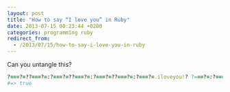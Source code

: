 ```yaml
---
layout: post
title: "How to say “I love you” in Ruby"
date: 2013-07-15 00:23:44 +0200
categories: programming ruby
redirect_from:
  - /2013/07/15/how-to-say-i-love-you-in-ruby
---
```


Can you untangle this?
```ruby
?===?=??===?=:?===?=??===?=:?===?=??===?=:?===?=.iloveyou!? ?===?=:?===?=??===?=:?===?=??===?=:?===?=
#=> true
```
